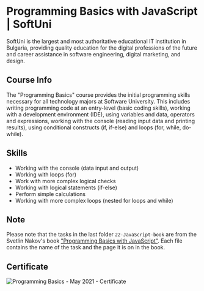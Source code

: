 # Programming Basics with JavaScript | SoftUni

SoftUni is the largest and most authoritative educational IT institution in Bulgaria, providing quality education for the digital professions of the future and career assistance in software engineering, digital marketing, and design.

## Course Info

The "Programming Basics" course provides the initial programming skills necessary for all technology majors at Software University. This includes writing programming code at an entry-level (basic coding skills), working with a development environment (IDE), using variables and data, operators and expressions, working with the console (reading input data and printing results), using conditional constructs (if, if-else) and loops (for, while, do-while).

## Skills

- Working with the console (data input and output)
- Working with loops (for)
- Work with more complex logical checks
- Working with logical statements (if-else)
- Perform simple calculations
- Working with more complex loops (nested for loops and while)

## Note

Please note that the tasks in the last folder ``22-JavaScript-book`` are from the Svetlin Nakov's book ["Programming Basics with JavaScript"](https://js-book.softuni.bg/). Each file contains the name of the task and the page it is on in the book.

## Certificate

![Programming Basics - May 2021 - Certificate](https://github.com/yopopova/JavaScript_Basics_SoftUni/assets/59256039/b890d58f-681b-4633-942d-f5d68e0593c5)
